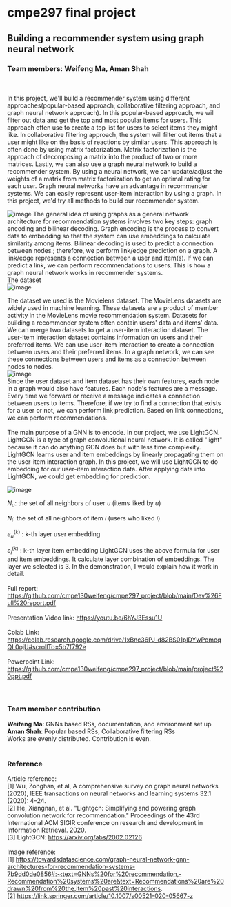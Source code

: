 # cmpe297 final project
## Building a recommender system using graph neural network
### Team members:  Weifeng Ma,  Aman Shah
</br>
</br>
In this project, we'll build a recommender system using different approaches(popular-based approach, collaborative filtering approach, and graph neural network approach). In this popular-based approach, we will filter out data and get the top and most popular items for users. This approach often use to create a top list for users to select items they might like. In collaborative filtering approach, the system will filter out items that a user might like on the basis of reactions by similar users. This approach is often done by using matrix factorization. Matrix factorization is the approach of decomposing a matrix into the product of two or more matrices. Lastly, we can also use a graph neural network to build a recommender system. By using a neural network, we can update/adjust the weights of a matrix from matrix factorization to get an optimal rating for each user. Graph neural networks have an advantage in recommender systems. We can easily represent user-item interaction by using a graph. In this project, we'd try all methods to build our recommender system.  </br>

![image](https://user-images.githubusercontent.com/32551600/206965130-c08d742d-3abb-4d4f-ab8c-1c4834a3116e.png)
The general idea of using graphs as a general network architecture for recommendation systems involves two key steps: graph encoding and bilinear decoding. Graph encoding is the process to convert data to embedding so that the system can use embeddings to calculate similarity among items. Bilinear decoding is used to predict a connection between nodes.; therefore, we perform link/edge prediction on a graph. A link/edge represents a connection between a user and item(s). If we can predict a link, we can perform recommendations to users. This is how a graph neural network works in recommender systems. </br>
The dataset
</br>
![image](https://user-images.githubusercontent.com/32551600/206971731-55c67468-817e-4c05-8aec-68bf36877f84.png)

The dataset we used is the Movielens dataset. The MovieLens datasets are widely used in machine learning. These datasets are a product of member activity in the MovieLens movie recommendation system. Datasets for building a recommender system often contain users' data and items' data. We can merge two datasets to get a user-item interaction dataset. The user-item interaction dataset contains information on users and their preferred items. We can use user-item interaction to create a connection between users and their preferred items. In a graph network, we can see these connections between users and items as a connection between nodes to nodes. 
</br>
![image](https://user-images.githubusercontent.com/32551600/206972619-e0ffe3a2-5c07-425f-b526-b3d15fa6c671.png) </br>
Since the user dataset and item dataset has their own features, each node in a graph would also have features. Each node's features are a message. Every time we forward or receive a message indicates a connection between users to items. Therefore, if we try to find a connection that exists for a user or not, we can perform link prediction. Based on link connections, we can perform recommendations. </br>
</br>
The main purpose of a GNN is to encode. In our project, we use LightGCN. LightGCN is a type of graph convolutional neural network. It is called "light" because it can do anything GCN does but with less time complexity. LightGCN learns user and item embeddings by linearly propagating them on the user-item interaction graph. In this project, we will use LightGCN to do embedding for our user-item interaction data. After applying data into LightGCN, we could get embedding for prediction. </br>

![image](https://user-images.githubusercontent.com/32551600/207019047-3a45112b-4c97-4419-b7b0-6bb92bd46770.png) </br>

$N_u$: the set of all neighbors of user $u$ (items liked by $u$)

$N_i$: the set of all neighbors of item $i$ (users who liked $i$)

$e_u^{(k)}$ : k-th layer user embedding

$e_i^{(k)}$ : k-th layer item embedding
LightGCN uses the above formula for user and item embeddings. It calculate layer combination of embeddings. The layer we selected is 3. In the demonstration, I would explain how it work in detail.
 </br>
 </br>
Full report: https://github.com/cmpe130weifeng/cmpe297_project/blob/main/Dev%26Full%20report.pdf </br>
</br>
Presentation Video link: https://youtu.be/6hYJ3Essu1U </br>
</br>
Colab Link: https://colab.research.google.com/drive/1xBnc36PJ_d82BS01plDYwPomoqQL0ojU#scrollTo=5b7f792e </br>
</br>
Powerpoint Link: https://github.com/cmpe130weifeng/cmpe297_project/blob/main/project%20ppt.pdf </br>
</br>
<br/>
### Team member contribution <br/>
**Weifeng Ma**: GNNs based RSs, documentation, and environment set up <br/>
**Aman Shah**: Popular based RSs, Collaborative filtering RSs <br/>
Works are evenly distributed. Contribution is even. <br/>
</br>
### Reference
Article reference: </br>
[1] Wu, Zonghan, et al, A comprehensive survey on graph neural networks (2020), IEEE transactions on neural networks and learning systems 32.1 (2020): 4–24. </br>
[2] He, Xiangnan, et al. "Lightgcn: Simplifying and powering graph convolution network for recommendation." Proceedings of the 43rd International ACM SIGIR conference on research and development in Information Retrieval. 2020. </br>
[3] LightGCN: https://arxiv.org/abs/2002.02126 </br>
</br>
Image reference: </br>
[1] https://towardsdatascience.com/graph-neural-network-gnn-architectures-for-recommendation-systems-7b9dd0de0856#:~:text=GNNs%20for%20recommendation,-Recommendation%20systems%20are&text=Recommendations%20are%20drawn%20from%20the,item%20past%20interactions. </br>
[2] https://link.springer.com/article/10.1007/s00521-020-05667-z </br>
